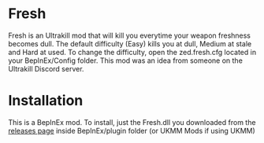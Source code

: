 # Fresh
Fresh is an Ultrakill mod that will kill you everytime your weapon freshness becomes dull. The default difficulty (Easy) kills you at dull, Medium at stale and Hard at used. To change the difficulty, open the zed.fresh.cfg located in your BepInEx/Config folder. This mod was an idea from someone on the Ultrakill Discord server.

# Installation
This is a BepInEx mod. To install, just the Fresh.dll you downloaded from the [releases page](https://github.com/ZedDevStuff/Fresh/releases/latest) inside BepInEx/plugin folder (or UKMM Mods if using UKMM)
